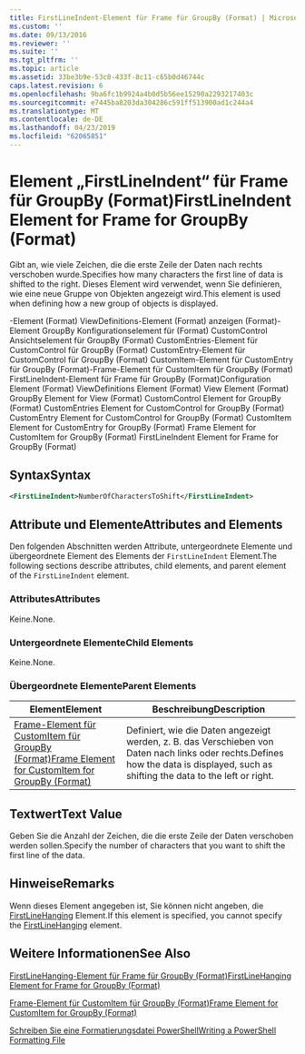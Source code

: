 ```yaml
---
title: FirstLineIndent-Element für Frame für GroupBy (Format) | Microsoft-Dokumentation
ms.custom: ''
ms.date: 09/13/2016
ms.reviewer: ''
ms.suite: ''
ms.tgt_pltfrm: ''
ms.topic: article
ms.assetid: 33be3b9e-53c8-433f-8c11-c65b0d46744c
caps.latest.revision: 6
ms.openlocfilehash: 9ba6fc1b9924a4b0d5b56ee15290a2293217403c
ms.sourcegitcommit: e7445ba8203da304286c591ff513900ad1c244a4
ms.translationtype: MT
ms.contentlocale: de-DE
ms.lasthandoff: 04/23/2019
ms.locfileid: "62065851"
---
```

# <a name="firstlineindent-element-for-frame-for-groupby-format"></a><span data-ttu-id="dc2e0-102">Element „FirstLineIndent“ für Frame für GroupBy (Format)</span><span class="sxs-lookup"><span data-stu-id="dc2e0-102">FirstLineIndent Element for Frame for GroupBy (Format)</span></span>

<span data-ttu-id="dc2e0-103">Gibt an, wie viele Zeichen, die die erste Zeile der Daten nach rechts verschoben wurde.</span><span class="sxs-lookup"><span data-stu-id="dc2e0-103">Specifies how many characters the first line of data is shifted to the right.</span></span> <span data-ttu-id="dc2e0-104">Dieses Element wird verwendet, wenn Sie definieren, wie eine neue Gruppe von Objekten angezeigt wird.</span><span class="sxs-lookup"><span data-stu-id="dc2e0-104">This element is used when defining how a new group of objects is displayed.</span></span>

<span data-ttu-id="dc2e0-105">-Element (Format) ViewDefinitions-Element (Format) anzeigen (Format)-Element GroupBy Konfigurationselement für (Format) CustomControl Ansichtselement für GroupBy (Format) CustomEntries-Element für CustomControl für GroupBy (Format) CustomEntry-Element für CustomControl für GroupBy (Format) CustomItem-Element für CustomEntry für GroupBy (Format)-Frame-Element für CustomItem für GroupBy (Format) FirstLineIndent-Element für Frame für GroupBy (Format)</span><span class="sxs-lookup"><span data-stu-id="dc2e0-105">Configuration Element (Format) ViewDefinitions Element (Format) View Element (Format) GroupBy Element for View (Format) CustomControl Element for GroupBy (Format) CustomEntries Element for CustomControl for GroupBy (Format) CustomEntry Element for CustomControl for GroupBy (Format) CustomItem Element for CustomEntry for GroupBy (Format) Frame Element for CustomItem for GroupBy (Format) FirstLineIndent Element for Frame for GroupBy (Format)</span></span>

## <a name="syntax"></a><span data-ttu-id="dc2e0-106">Syntax</span><span class="sxs-lookup"><span data-stu-id="dc2e0-106">Syntax</span></span>

```xml
<FirstLineIndent>NumberOfCharactersToShift</FirstLineIndent>
```

## <a name="attributes-and-elements"></a><span data-ttu-id="dc2e0-107">Attribute und Elemente</span><span class="sxs-lookup"><span data-stu-id="dc2e0-107">Attributes and Elements</span></span>

<span data-ttu-id="dc2e0-108">Den folgenden Abschnitten werden Attribute, untergeordnete Elemente und übergeordnete Element des Elements der `FirstLineIndent` Element.</span><span class="sxs-lookup"><span data-stu-id="dc2e0-108">The following sections describe attributes, child elements, and parent element of the `FirstLineIndent` element.</span></span>

### <a name="attributes"></a><span data-ttu-id="dc2e0-109">Attributes</span><span class="sxs-lookup"><span data-stu-id="dc2e0-109">Attributes</span></span>

<span data-ttu-id="dc2e0-110">Keine.</span><span class="sxs-lookup"><span data-stu-id="dc2e0-110">None.</span></span>

### <a name="child-elements"></a><span data-ttu-id="dc2e0-111">Untergeordnete Elemente</span><span class="sxs-lookup"><span data-stu-id="dc2e0-111">Child Elements</span></span>

<span data-ttu-id="dc2e0-112">Keine.</span><span class="sxs-lookup"><span data-stu-id="dc2e0-112">None.</span></span>

### <a name="parent-elements"></a><span data-ttu-id="dc2e0-113">Übergeordnete Elemente</span><span class="sxs-lookup"><span data-stu-id="dc2e0-113">Parent Elements</span></span>

|<span data-ttu-id="dc2e0-114">Element</span><span class="sxs-lookup"><span data-stu-id="dc2e0-114">Element</span></span>|<span data-ttu-id="dc2e0-115">Beschreibung</span><span class="sxs-lookup"><span data-stu-id="dc2e0-115">Description</span></span>|
|-------------|-----------------|
|[<span data-ttu-id="dc2e0-116">Frame-Element für CustomItem für GroupBy (Format)</span><span class="sxs-lookup"><span data-stu-id="dc2e0-116">Frame Element for CustomItem for GroupBy (Format)</span></span>](./frame-element-for-customitem-for-groupby-format.md)|<span data-ttu-id="dc2e0-117">Definiert, wie die Daten angezeigt werden, z. B. das Verschieben von Daten nach links oder rechts.</span><span class="sxs-lookup"><span data-stu-id="dc2e0-117">Defines how the data is displayed, such as shifting the data to the left or right.</span></span>|

## <a name="text-value"></a><span data-ttu-id="dc2e0-118">Textwert</span><span class="sxs-lookup"><span data-stu-id="dc2e0-118">Text Value</span></span>

<span data-ttu-id="dc2e0-119">Geben Sie die Anzahl der Zeichen, die die erste Zeile der Daten verschoben werden sollen.</span><span class="sxs-lookup"><span data-stu-id="dc2e0-119">Specify the number of characters that you want to shift the first line of the data.</span></span>

## <a name="remarks"></a><span data-ttu-id="dc2e0-120">Hinweise</span><span class="sxs-lookup"><span data-stu-id="dc2e0-120">Remarks</span></span>

<span data-ttu-id="dc2e0-121">Wenn dieses Element angegeben ist, Sie können nicht angeben, die [FirstLineHanging](./firstlinehanging-element-for-frame-for-groupby-format.md) Element.</span><span class="sxs-lookup"><span data-stu-id="dc2e0-121">If this element is specified, you cannot specify the [FirstLineHanging](./firstlinehanging-element-for-frame-for-groupby-format.md) element.</span></span>

## <a name="see-also"></a><span data-ttu-id="dc2e0-122">Weitere Informationen</span><span class="sxs-lookup"><span data-stu-id="dc2e0-122">See Also</span></span>

[<span data-ttu-id="dc2e0-123">FirstLineHanging-Element für Frame für GroupBy (Format)</span><span class="sxs-lookup"><span data-stu-id="dc2e0-123">FirstLineHanging Element for Frame for GroupBy (Format)</span></span>](./firstlinehanging-element-for-frame-for-groupby-format.md)

[<span data-ttu-id="dc2e0-124">Frame-Element für CustomItem für GroupBy (Format)</span><span class="sxs-lookup"><span data-stu-id="dc2e0-124">Frame Element for CustomItem for GroupBy (Format)</span></span>](./frame-element-for-customitem-for-groupby-format.md)

[<span data-ttu-id="dc2e0-125">Schreiben Sie eine Formatierungsdatei PowerShell</span><span class="sxs-lookup"><span data-stu-id="dc2e0-125">Writing a PowerShell Formatting File</span></span>](./writing-a-powershell-formatting-file.md)
